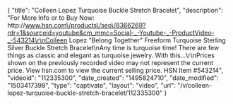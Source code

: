 {
    "title": "Colleen Lopez Turquoise Buckle Stretch Bracelet",
    "description": "For More Info or to Buy Now: http:\/\/www.hsn.com\/products\/seo\/8366269?rdr=1&sourceid=youtube&cm_mmc=Social-_-Youtube-_-ProductVideo-_-543214\r\nColleen Lopez \"Belong Together\" Freeform Turquoise Sterling Silver Buckle Stretch Bracelet\nAny time is turquoise time! There are few things as classic and elegant as turquoise jewelry. With this...\r\nPrices shown on the previously recorded video may not represent the current price.  View hsn.com to view the current selling price. HSN Item #543214",
    "videoid": "112335300",
    "date_created": "1495824710",
    "date_modified": "1503417398",
    "type": "captivate",
    "layout": "video",
    "url": "\/v\/colleen-lopez-turquoise-buckle-stretch-bracelet\/112335300"
}